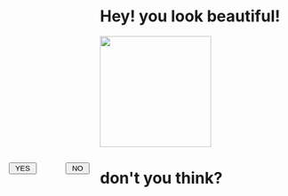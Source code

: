 <html>
<head>
<title>codez.renz</title></title>

<script type="text/javascript">
flag=1
function f1()
{
    var Name = prompt("what should I call you?");
    
    if(Name == "" || Name == null) {
    alert("please enter your name.");
    } else {
    alert("Hi " + Name + ", always remember you're special."); 
    }
}
function f()
{
    if(flag==1)
        {
            Bn.style.top=400
            Bn.style.left=300
            flag=2
        }
    else if(flag==2)
        {
            Bn.style.top=400
            Bn.style.left=50
            flag=3
        }
    else if(flag==3)
        {
            Bn.style.top=370
            Bn.style.left=166
            flag=1
        }
}
</script>

</head>
<body>
<h1> Hey! you look beautiful!</h1>
<img src="https://c.tenor.com/sZPWbZj_QI8AAAAi/kakaotalk-emoticon.gif" height="200" />
<h1 style="#">don't you think?</h1>
<div id="By" style="position:absolute; left:64px; top:370px; width:210px;
height:210px;">
<input type="button" value=" YES " onClick="f1()" />
</div>
<div ID="Bn" style="position:absolute; left:166px; top:370px; width:210px; height:210px;">
<input type="button" value=" NO " onMouseOver="f()" />
</div>

</body>
</html>

